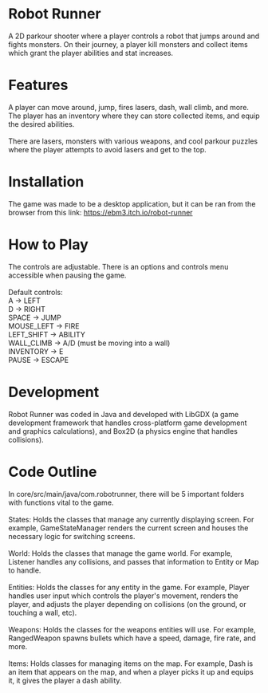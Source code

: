 # Robot Runner

A 2D parkour shooter where a player controls a robot that jumps around and fights monsters. On their journey, a player kill monsters and collect items which grant the player abilities and stat increases.

# Features
A player can move around, jump, fires lasers, dash, wall climb, and more. The player has an inventory where they can store collected items, and equip the desired abilities.<br><br>
There are lasers, monsters with various weapons, and cool parkour puzzles where the player attempts to avoid lasers and get to the top.

# Installation
The game was made to be a desktop application, but it can be ran from the browser from this link: https://ebm3.itch.io/robot-runner

# How to Play
The controls are adjustable. There is an options and controls menu accessible when pausing the game.<br><br>
Default controls:<br>
  A             -> LEFT<br>
  D             -> RIGHT<br>
  SPACE         -> JUMP<br>
  MOUSE_LEFT    -> FIRE<br>
  LEFT_SHIFT    -> ABILITY<br>
  WALL_CLIMB    -> A/D (must be moving into a wall)<br>
  INVENTORY     -> E<br>
  PAUSE         -> ESCAPE<br>

# Development
Robot Runner was coded in Java and developed with LibGDX (a game development framework that handles cross-platform game development and graphics calculations), and Box2D (a physics engine that handles collisions).<br>
# Code Outline
In core/src/main/java/com.robotrunner, there will be 5 important folders with functions vital to the game.<br><br>
States: Holds the classes that manage any currently displaying screen. For example, GameStateManager renders the current screen and houses the necessary logic for switching screens.<br><br>
World: Holds the classes that manage the game world. For example, Listener handles any collisions, and passes that information to Entity or Map to handle.<br><br>
Entities: Holds the classes for any entity in the game. For example, Player handles user input which controls the player's movement, renders the player, and adjusts the player depending on collisions (on the ground, or touching a wall, etc).<br><br>
Weapons: Holds the classes for the weapons entities will use. For example, RangedWeapon spawns bullets which have a speed, damage, fire rate, and more.<br><br>
Items: Holds classes for managing items on the map. For example, Dash is an item that appears on the map, and when a player picks it up and equips it, it gives the player a dash ability.<br><br>


